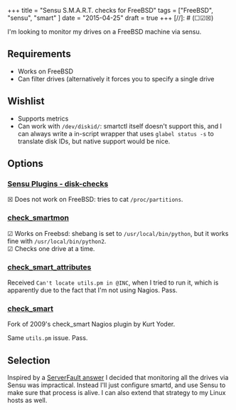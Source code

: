 +++
title = "Sensu S.M.A.R.T. checks for FreeBSD"
tags = ["FreeBSD", "sensu", "smart" ]
date = "2015-04-25"
draft = true
+++
[//]: # (☐☑☒)

I'm looking to monitor my drives on a FreeBSD machine via sensu.

## Requirements

* Works on FreeBSD
* Can filter drives (alternatively it forces you to specify a single drive

## Wishlist

* Supports metrics
* Can work with `/dev/diskid/`: smartctl itself doesn't support this, and I can always write a in-script wrapper that uses `glabel status -s` to translate disk IDs, but native support would be nice.

## Options

### [Sensu Plugins - disk-checks](https://github.com/sensu-plugins/sensu-plugins-disk-checks)
☒ Does not work on FreeBSD: tries to cat `/proc/partitions`.

### [check_smartmon](https://exchange.nagios.org/directory/Plugins/Operating-Systems/Linux/check_smartmon/details)
☑ Works on Freebsd: shebang is set to `/usr/local/bin/python`, but it works fine with `/usr/local/bin/python2`.  
☑ Checks one drive at a time.  

### [check_smart_attributes](https://exchange.nagios.org/directory/Plugins/Operating-Systems/Linux/check_smart_attributes/details)
Received `Can't locate utils.pm in @INC`, when I tried to run it, which is apparently due to the fact that I'm not using Nagios. Pass.

### [check_smart](https://github.com/Napsty/check_smart)
Fork of 2009's check_smart Nagios plugin by Kurt Yoder.

Same `utils.pm` issue. Pass.

## Selection

Inspired by a [ServerFault answer](http://serverfault.com/a/661381) I decided that monitoring all the drives via Sensu was impractical. Instead I'll just configure smartd, and use Sensu to make sure that process is alive. I can also extend that strategy to my Linux hosts as well.
